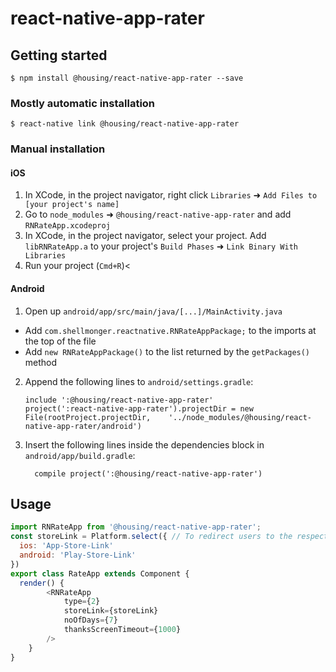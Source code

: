 
# react-native-app-rater

## Getting started

`$ npm install @housing/react-native-app-rater --save`

### Mostly automatic installation

`$ react-native link @housing/react-native-app-rater`

### Manual installation


#### iOS

1. In XCode, in the project navigator, right click `Libraries` ➜ `Add Files to [your project's name]`
2. Go to `node_modules` ➜ `@housing/react-native-app-rater` and add `RNRateApp.xcodeproj`
3. In XCode, in the project navigator, select your project. Add `libRNRateApp.a` to your project's `Build Phases` ➜ `Link Binary With Libraries`
4. Run your project (`Cmd+R`)<

#### Android

1. Open up `android/app/src/main/java/[...]/MainActivity.java`
  - Add `com.shellmonger.reactnative.RNRateAppPackage;` to the imports at the top of the file
  - Add `new RNRateAppPackage()` to the list returned by the `getPackages()` method
2. Append the following lines to `android/settings.gradle`:
  	```
  	include ':@housing/react-native-app-rater'
  	project(':react-native-app-rater').projectDir = new File(rootProject.projectDir, 	'../node_modules/@housing/react-native-app-rater/android')
  	```
3. Insert the following lines inside the dependencies block in `android/app/build.gradle`:
  	```
      compile project(':@housing/react-native-app-rater')
  	```

## Usage
```javascript
import RNRateApp from '@housing/react-native-app-rater';
const storeLink = Platform.select({	// To redirect users to the respective app store to rate app
  ios: 'App-Store-Link'
  android: 'Play-Store-Link'	
})	
export class RateApp extends Component {	
  render() {	
		<RNRateApp	
			type={2}	
			storeLink={storeLink}	
			noOfDays={7}	
			thanksScreenTimeout={1000}	
		/>	
	}	
}
  
